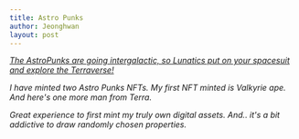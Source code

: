 ```yaml
---
title: Astro Punks
author: Jeonghwan
layout: post
---
```


<em>[The AstroPunks are going intergalactic, so Lunatics put on your spacesuit and explore the Terraverse!](https://knowhere.art/collections/terra1ty4u8tcf2cq9m86zgs42gg8szj4ulakcf0ka4k)<em>

I have minted two Astro Punks NFTs.
My first NFT minted is Valkyrie ape.
<span class="image left"><img src="{{ 'assets/images/NFTs/AstroPunk #329.jpg' | relative_url }}" alt="" /></span>
And here's one more man from Terra.
<span class="image left"><img src="{{ 'assets/images/NFTs/AstroPunk #1002.jpg' | relative_url }}" alt="" /></span>

Great experience to first mint my truly own digital assets.
And.. it's a bit addictive to draw randomly chosen properties.